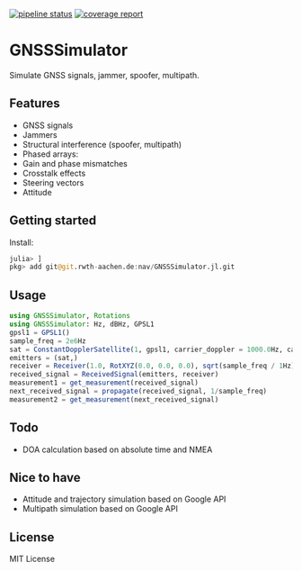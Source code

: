 [![pipeline status](https://git.rwth-aachen.de/nav/GNSSSimulator.jl/badges/master/pipeline.svg)](https://git.rwth-aachen.de/nav/GNSSSimulator.jl/commits/master)
[![coverage report](https://git.rwth-aachen.de/nav/GNSSSimulator.jl/badges/master/coverage.svg)](https://git.rwth-aachen.de/nav/GNSSSimulator.jl/commits/master)
# GNSSSimulator
Simulate GNSS signals, jammer, spoofer, multipath.

## Features

 * GNSS signals
 * Jammers
 * Structural interference (spoofer, multipath)
 * Phased arrays:
  * Gain and phase mismatches
  * Crosstalk effects
  * Steering vectors
  * Attitude

## Getting started

Install:
```julia
julia> ]
pkg> add git@git.rwth-aachen.de:nav/GNSSSimulator.jl.git
```

## Usage

```julia
using GNSSSimulator, Rotations
using GNSSSimulator: Hz, dBHz, GPSL1
gpsl1 = GPSL1()
sample_freq = 2e6Hz
sat = ConstantDopplerSatellite(1, gpsl1, carrier_doppler = 1000.0Hz, carrier_phase = π / 2, code_phase = 100.0, cn0 = 45dBHz)
emitters = (sat,)
receiver = Receiver(1.0, RotXYZ(0.0, 0.0, 0.0), sqrt(sample_freq / 1Hz))
received_signal = ReceivedSignal(emitters, receiver)
measurement1 = get_measurement(received_signal)
next_received_signal = propagate(received_signal, 1/sample_freq)
measurement2 = get_measurement(next_received_signal)
```

## Todo

* DOA calculation based on absolute time and NMEA

## Nice to have

* Attitude and trajectory simulation based on Google API
* Multipath simulation based on Google API

## License

MIT License

